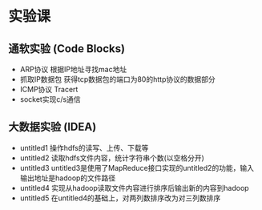 # 实验课
## 通软实验 (Code Blocks)
* ARP协议 根据IP地址寻找mac地址
* 抓取IP数据包 获得tcp数据包的端口为80的http协议的数据部分
* ICMP协议 Tracert
* socket实现c/s通信
## 大数据实验 (IDEA)
* untitled1 操作hdfs的读写、上传、下载等
* untitled2 读取hdfs文件内容，统计字符串个数(以空格分开)
* untitled3 untitled3是使用了MapReduce接口实现的untitled2的功能，输入输出地址是hadoop的文件路径
* untitled4 实现从hadoop读取文件内容进行排序后输出新的内容到hadoop
* untitled5 在untitled4的基础上，对两列数排序改为对三列数排序
